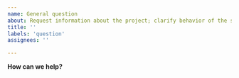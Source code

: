 ```yaml
---
name: General question
about: Request information about the project; clarify behavior of the software
title: ''
labels: 'question'
assignees: ''

---
```


**How can we help?**
<!-- A brief description of what question(s) you have and how we can help clarify. -->
